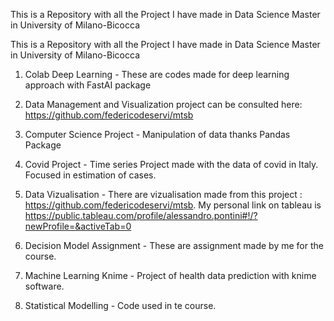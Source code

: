 This is a Repository with all the Project I have made in Data Science Master in University of Milano-Bicocca

This is a Repository with all the Project I have made in Data Science Master in University of Milano-Bicocca

1)  Colab Deep Learning - These are codes made for deep learning approach with FastAI package

2)  Data Management and Visualization project can be consulted here: https://github.com/federicodeservi/mtsb

3) Computer Science Project - Manipulation of data thanks Pandas Package

4) Covid Project - Time series Project made with the data of covid in Italy. Focused in estimation of cases.

5) Data Vizualisation - There are vizualisation made from this project : https://github.com/federicodeservi/mtsb. My personal link on tableau is https://public.tableau.com/profile/alessandro.pontini#!/?newProfile=&activeTab=0

6) Decision Model Assignment - These are assignment made by me for the course.

7) Machine Learning Knime - Project of health data prediction with knime software.

8) Statistical Modelling - Code used in te course.


